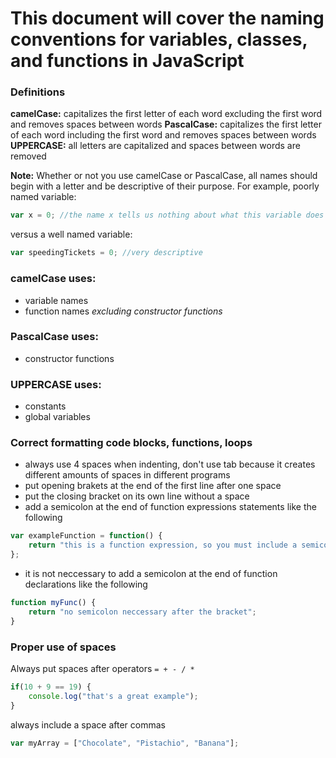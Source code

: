 # This document will cover the naming conventions for variables, classes, and functions in JavaScript

### Definitions
**camelCase:** capitalizes the first letter of each word excluding the first word and removes spaces between words
**PascalCase:** capitalizes the first letter of each word including the first word and removes spaces between words
**UPPERCASE:** all letters are capitalized and spaces between words are removed

**Note:** Whether or not you use camelCase or PascalCase, all names should begin with a letter and be descriptive of their purpose.
For example, poorly named variable:
```javascript 
var x = 0; //the name x tells us nothing about what this variable does
```
versus a well named variable: 
```javascript
var speedingTickets = 0; //very descriptive
```

### camelCase uses:
* variable names
* function names *excluding constructor functions*

### PascalCase uses:
* constructor functions

### UPPERCASE uses:
* constants
* global variables

### Correct formatting code blocks, functions, loops
* always use 4 spaces when indenting, don't use tab because it creates different amounts of spaces in different programs
* put opening brakets at the end of the first line after one space
* put the closing bracket on its own line without a space
* add a semicolon at the end of function expressions statements like the following
```javascript
var exampleFunction = function() {
    return "this is a function expression, so you must include a semicolon after the bracket";
};
```

* it is not neccessary to add a semicolon at the end of function declarations like the following
```javascript
function myFunc() {
    return "no semicolon neccessary after the bracket";
}
```

### Proper use of spaces
Always put spaces after operators `= + - / *` 
```javascript
if(10 + 9 == 19) {
    console.log("that's a great example");
}
```
always include a space after commas
```javascript
var myArray = ["Chocolate", "Pistachio", "Banana"];
```